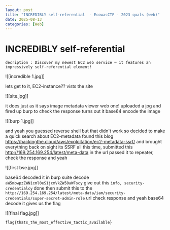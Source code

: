 ```yaml
---
layout: post
title: "INCREDIBLY self-referential  - EcowasCTF - 2023 quals (web)"
date: 2025-08-13
categories: [Web]
---
```


# INCREDIBLY self-referential 

```
decription : Discover my newest EC2 web service – it features an impressively self-referential element!
```

![[incredible 1.jpg]]

lets get to it, EC2-instance??  vists the site 

![[site.jpg]]

 it does  just as it says image metadata viewer web one! uploaded a jpg and fired up burp to check the response turns out it base64 encode the image 

![[burp 1.jpg]]

and yeah you guessed reverse shell but that didn't work so decided to make a quick search about EC2-metadata found this blog https://hackingthe.cloud/aws/exploitation/ec2-metadata-ssrf/ and brought everything back on sight its SSRF all this time,  submitted this http://169.254.169.254/latest/meta-data in the url passed it to repeater, check the response and yeah 

![[first bse.jpg]]

base64 decoded it in burp suite decode ```aW5mbwpzZWN1cml0eS1jcmVkZW50aWFscy```  give out this ```info, security-credentialcy``` done then submit this to the ```http://169.254.169.254/latest/meta-data/iam/security-credentials/super-secret-admin-role```  url check response and yeah base64 decode it gives us the flag  

![[final flag.jpg]]

```
flag{thats_the_most_effective_tactic_available}
```
